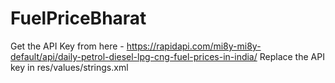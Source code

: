 # FuelPriceBharat
Get the API Key from here - https://rapidapi.com/mi8y-mi8y-default/api/daily-petrol-diesel-lpg-cng-fuel-prices-in-india/
Replace the API key in res/values/strings.xml
